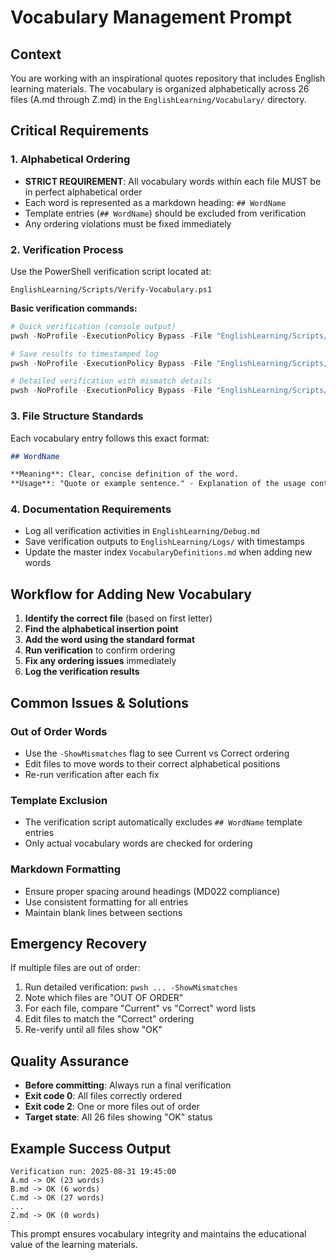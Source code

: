 # Vocabulary Management Prompt

## Context

You are working with an inspirational quotes repository that includes English learning materials. The vocabulary is organized alphabetically across 26 files (A.md through Z.md) in the `EnglishLearning/Vocabulary/` directory.

## Critical Requirements

### 1. Alphabetical Ordering

- **STRICT REQUIREMENT**: All vocabulary words within each file MUST be in perfect alphabetical order
- Each word is represented as a markdown heading: `## WordName`
- Template entries (`## WordName`) should be excluded from verification
- Any ordering violations must be fixed immediately

### 2. Verification Process

Use the PowerShell verification script located at:

```text
EnglishLearning/Scripts/Verify-Vocabulary.ps1
```

**Basic verification commands:**

```powershell
# Quick verification (console output)
pwsh -NoProfile -ExecutionPolicy Bypass -File "EnglishLearning/Scripts/Verify-Vocabulary.ps1"

# Save results to timestamped log
pwsh -NoProfile -ExecutionPolicy Bypass -File "EnglishLearning/Scripts/Verify-Vocabulary.ps1" -OutFile "EnglishLearning/Logs/verify-$(Get-Date -Format 'yyyyMMdd-HHmmss').txt"

# Detailed verification with mismatch details
pwsh -NoProfile -ExecutionPolicy Bypass -File "EnglishLearning/Scripts/Verify-Vocabulary.ps1" -ShowMismatches
```

### 3. File Structure Standards

Each vocabulary entry follows this exact format:

```markdown
## WordName

**Meaning**: Clear, concise definition of the word.
**Usage**: "Quote or example sentence." - Explanation of the usage context.
```

### 4. Documentation Requirements

- Log all verification activities in `EnglishLearning/Debug.md`
- Save verification outputs to `EnglishLearning/Logs/` with timestamps
- Update the master index `VocabularyDefinitions.md` when adding new words

## Workflow for Adding New Vocabulary

1. **Identify the correct file** (based on first letter)
2. **Find the alphabetical insertion point**
3. **Add the word using the standard format**
4. **Run verification** to confirm ordering
5. **Fix any ordering issues** immediately
6. **Log the verification results**

## Common Issues & Solutions

### Out of Order Words

- Use the `-ShowMismatches` flag to see Current vs Correct ordering
- Edit files to move words to their correct alphabetical positions
- Re-run verification after each fix

### Template Exclusion

- The verification script automatically excludes `## WordName` template entries
- Only actual vocabulary words are checked for ordering

### Markdown Formatting

- Ensure proper spacing around headings (MD022 compliance)
- Use consistent formatting for all entries
- Maintain blank lines between sections

## Emergency Recovery

If multiple files are out of order:

1. Run detailed verification: `pwsh ... -ShowMismatches`
2. Note which files are "OUT OF ORDER"
3. For each file, compare "Current" vs "Correct" word lists
4. Edit files to match the "Correct" ordering
5. Re-verify until all files show "OK"

## Quality Assurance

- **Before committing**: Always run a final verification
- **Exit code 0**: All files correctly ordered
- **Exit code 2**: One or more files out of order
- **Target state**: All 26 files showing "OK" status

## Example Success Output

```text
Verification run: 2025-08-31 19:45:00
A.md -> OK (23 words)
B.md -> OK (6 words)
C.md -> OK (27 words)
...
Z.md -> OK (0 words)
```

This prompt ensures vocabulary integrity and maintains the educational value of the learning materials.

